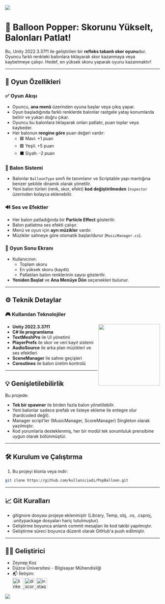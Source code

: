 <img src="https://media.githubusercontent.com/media/nepatiess/PopBalloon/main/PopBalloon/Assets/UI/github%20banner%201.png" >

# 🎈 Balloon Popper: Skorunu Yükselt, Balonları Patlat!

Bu, Unity 2022.3.37f1 ile geliştirilen bir **refleks tabanlı skor oyunu**dur. Oyuncu farklı renkteki balonlara tıklayarak skor kazanmaya veya kaybetmeye çalışır. Hedef, en yüksek skoru yaparak oyunu kazanmaktır!

--- 

## 🎯 Oyun Özellikleri

### ✅ Oyun Akışı
- Oyuncu, **ana menü** üzerinden oyuna başlar veya çıkış yapar.
- Oyun başladığında farklı renklerde balonlar rastgele yatay konumlarda belirir ve yukarı doğru çıkar.
- Oyuncu bu balonlara tıklayarak onları patlatır, puan toplar veya kaybeder.
- Her balonun **rengine göre** puan değeri vardır:
  - 🟦 Mavi: +1 puan
  - 🟩 Yeşil: +5 puan
  - ⬛ Siyah: -2 puan

### 🎨 Balon Sistemi
- Balonlar `BalloonType` sınıfı ile tanımlanır ve Scriptable yapı mantığına benzer şekilde dinamik olarak yönetilir.
- Yeni balon türleri (renk, skor, efekt) **kod değiştirilmeden** `Inspector` üzerinden kolayca eklenebilir.

### 🔊 Ses ve Efektler
- Her balon patladığında bir **Particle Effect** gösterilir.
- Balon patlatma ses efekti çalışır.
- Menü ve oyun için **ayrı müzikler** vardır.
- Müzikler sahneye göre otomatik başlar/durur (`MusicManager.cs`).

### 🧾 Oyun Sonu Ekranı
- Kullanıcının:
  - Toplam skoru
  - En yüksek skoru (kayıtlı)
  - Patlatılan balon renklerinin sayısı gösterilir.
- **Yeniden Başlat** ve **Ana Menüye Dön** seçenekleri bulunur.


---

## ⚙️ Teknik Detaylar

### 🎮 Kullanılan Teknolojiler
- **Unity 2022.3.37f1** <img src="https://media.githubusercontent.com/media/nepatiess/PopBalloon/main/PopBalloon/Assets/UI/github%20png.png" width="200" align="right"/>
- **C# ile programlama**
- **TextMeshPro** ile UI yönetimi
- **PlayerPrefs** ile skor ve veri kayıt sistemi 
- **AudioSource** ile arka plan müzikleri ve ses efektleri
- **SceneManager** ile sahne geçişleri
- **Coroutines** ile balon üretim kontrolü


---

## 💡 Genişletilebilirlik

Bu projede:
- **Tek bir spawner** ile birden fazla balon yönetilebilir.
- Yeni balonlar sadece prefab ve listeye ekleme ile entegre olur (hardcoded değil).
- Manager script’ler (MusicManager, ScoreManager) Singleton olarak yazılmıştır.
- Kod yorumlarla desteklenmiş, her bir modül tek sorumluluk prensibine uygun olarak bölünmüştür.

---

## 🛠️ Kurulum ve Çalıştırma

1. Bu projeyi klonla veya indir:
```bash
git clone https://github.com/kullaniciadi/PopBalloon.git

```

---

## 📈 Git Kuralları
- gitignore dosyası projeye eklenmiştir (Library, Temp, obj, .vs, .csproj, .unitypackage dosyaları hariç tutulmuştur).
- Geliştirme boyunca anlamlı commit mesajları ile kod takibi yapılmıştır.
- Geliştirme süreci boyunca düzenli olarak GitHub'a push edilmiştir.

---

## 👩‍💻 Geliştirici
- Zeynep Koz
- Düzce Üniversitesi - Bilgisayar Mühendisliği
- 📬 İletişim: <div>
  <a href="https://www.linkedin.com/in/zeynep-koz34/" target="_blank">
    <img src="https://img.shields.io/static/v1?message=LinkedIn&logo=linkedin&label=&color=191919&logoColor=white&labelColor=&style=for-the-badge" height="35" alt="linkedin logo"  />
  </a>
  <a href="https://discord.com/users/467302273911881740" target="_blank">
    <img src="https://img.shields.io/static/v1?message=Discord&logo=discord&label=&color=191919&logoColor=white&labelColor=&style=for-the-badge" height="35" alt="discord logo"  />
  </a>
  <a href="https://www.instagram.com/nepatiess/" target="_blank">
    <img src="https://img.shields.io/static/v1?message=Instagram&logo=instagram&label=&color=191919&logoColor=white&labelColor=&style=for-the-badge" height="35" alt="instagram logo"  />
  </a>

<img src="https://media.githubusercontent.com/media/nepatiess/PopBalloon/main/PopBalloon/Assets/UI/github%20banner%202.png">
